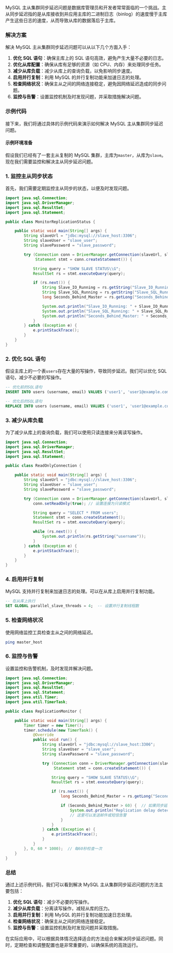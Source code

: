 MySQL 主从集群同步延迟问题是数据库管理员和开发者常常面临的一个挑战。主从同步延迟指的是从库接收到并应用主库的二进制日志（binlog）的速度慢于主库产生这些日志的速度，从而导致从库的数据落后于主库。

### 解决方案

解决 MySQL 主从集群同步延迟问题可以从以下几个方面入手：

1. **优化 SQL 语句**：确保主库上的 SQL 语句高效，避免产生大量不必要的日志。
2. **优化从库配置**：确保从库有足够的资源（如 CPU、内存）来处理同步任务。
3. **减少从库负载**：减少从库上的查询负载，以免影响同步速度。
4. **启用并行复制**：利用 MySQL 的并行复制功能来加速日志的处理。
5. **检查网络状况**：确保主从之间的网络连接稳定，避免因网络延迟造成的同步问题。
6. **监控与告警**：设置监控机制及时发现问题，并采取措施解决问题。

### 示例代码

接下来，我们将通过具体的示例代码来演示如何解决 MySQL 主从集群同步延迟问题。

#### 示例环境准备

假设我们已经有了一套主从复制的 MySQL 集群，主库为`master`，从库为`slave`。现在我们需要监控和解决主从同步延迟问题。

### 1. 监控主从同步状态

首先，我们需要定期监控主从同步的状态，以便及时发现问题。

```java
import java.sql.Connection;
import java.sql.DriverManager;
import java.sql.ResultSet;
import java.sql.Statement;

public class MonitorReplicationStatus {

    public static void main(String[] args) {
        String slaveUrl = "jdbc:mysql://slave_host:3306";
        String slaveUser = "slave_user";
        String slavePassword = "slave_password";

        try (Connection conn = DriverManager.getConnection(slaveUrl, slaveUser, slavePassword);
             Statement stmt = conn.createStatement()) {

            String query = "SHOW SLAVE STATUS\\G";
            ResultSet rs = stmt.executeQuery(query);

            if (rs.next()) {
                String Slave_IO_Running = rs.getString("Slave_IO_Running");
                String Slave_SQL_Running = rs.getString("Slave_SQL_Running");
                long Seconds_Behind_Master = rs.getLong("Seconds_Behind_Master");

                System.out.println("Slave_IO_Running: " + Slave_IO_Running);
                System.out.println("Slave_SQL_Running: " + Slave_SQL_Running);
                System.out.println("Seconds_Behind_Master: " + Seconds_Behind_Master);
            }
        } catch (Exception e) {
            e.printStackTrace();
        }
    }
}
```

### 2. 优化 SQL 语句

假设主库上的一个表`users`存在大量的写操作，导致同步延迟。我们可以优化 SQL 语句，减少不必要的写操作。

```sql
-- 优化前的SQL语句
INSERT INTO users (username, email) VALUES ('user1', 'user1@example.com');

-- 优化后的SQL语句
REPLACE INTO users (username, email) VALUES ('user1', 'user1@example.com');
```

### 3. 减少从库负载

为了减少从库上的查询负载，我们可以使用只读连接来分离读写操作。

```java
import java.sql.Connection;
import java.sql.DriverManager;
import java.sql.ResultSet;
import java.sql.Statement;

public class ReadOnlyConnection {

    public static void main(String[] args) {
        String slaveUrl = "jdbc:mysql://slave_host:3306";
        String slaveUser = "slave_user";
        String slavePassword = "slave_password";

        try (Connection conn = DriverManager.getConnection(slaveUrl, slaveUser, slavePassword)) {
            conn.setReadOnly(true); // 设置连接为只读模式

            String query = "SELECT * FROM users";
            Statement stmt = conn.createStatement();
            ResultSet rs = stmt.executeQuery(query);

            while (rs.next()) {
                System.out.println(rs.getString("username"));
            }
        } catch (Exception e) {
            e.printStackTrace();
        }
    }
}
```

### 4. 启用并行复制

MySQL 支持并行复制来加速日志的处理。可以在从库上启用并行复制功能。

```sql
-- 在从库上执行
SET GLOBAL parallel_slave_threads = 4;  -- 设置并行复制线程数
```

### 5. 检查网络状况

使用网络监控工具检查主从之间的网络延迟。

```bash
ping master_host
```

### 6. 监控与告警

设置监控和告警机制，及时发现并解决问题。

```java
import java.sql.Connection;
import java.sql.DriverManager;
import java.sql.ResultSet;
import java.sql.Statement;
import java.util.Timer;
import java.util.TimerTask;

public class ReplicationMonitor {

    public static void main(String[] args) {
        Timer timer = new Timer();
        timer.schedule(new TimerTask() {
            @Override
            public void run() {
                String slaveUrl = "jdbc:mysql://slave_host:3306";
                String slaveUser = "slave_user";
                String slavePassword = "slave_password";

                try (Connection conn = DriverManager.getConnection(slaveUrl, slaveUser, slavePassword);
                     Statement stmt = conn.createStatement()) {

                    String query = "SHOW SLAVE STATUS\\G";
                    ResultSet rs = stmt.executeQuery(query);

                    if (rs.next()) {
                        long Seconds_Behind_Master = rs.getLong("Seconds_Behind_Master");

                        if (Seconds_Behind_Master > 60) {  // 如果同步延迟超过一分钟
                            System.out.println("Replication delay detected: " + Seconds_Behind_Master + " seconds.");
                            // 这里可以发送邮件或短信告警
                        }
                    }
                } catch (Exception e) {
                    e.printStackTrace();
                }
            }
        }, 0, 60 * 1000);  // 每60秒检查一次
    }
}
```

### 总结

通过上述示例代码，我们可以看到解决 MySQL 主从集群同步延迟问题的方法主要包括：

1. **优化 SQL 语句**：减少不必要的写操作。
2. **减少从库负载**：分离读写操作，减轻从库的压力。
3. **启用并行复制**：利用 MySQL 的并行复制功能加速日志处理。
4. **检查网络状况**：确保主从之间的网络连接稳定。
5. **监控与告警**：设置监控机制及时发现问题并采取措施。

在实际应用中，可以根据具体情况选择适合的方法组合来解决同步延迟问题。同时，定期检查和调整配置也是非常重要的，以确保系统的高效运行。

